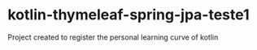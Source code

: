 # kotlin-thymeleaf-spring-jpa-teste1
Project created to register the personal learning curve of kotlin
